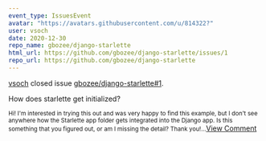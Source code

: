 ```yaml
---
event_type: IssuesEvent
avatar: "https://avatars.githubusercontent.com/u/814322?"
user: vsoch
date: 2020-12-30
repo_name: gbozee/django-starlette
html_url: https://github.com/gbozee/django-starlette/issues/1
repo_url: https://github.com/gbozee/django-starlette
---
```


<a href='https://github.com/vsoch' target='_blank'>vsoch</a> closed issue <a href='https://github.com/gbozee/django-starlette/issues/1' target='_blank'>gbozee/django-starlette#1</a>.

<p>How does starlette get initialized?</p><small>Hi! I'm interested in trying this out and was very happy to find this example, but I don't see anywhere how the Starlette app folder gets integrated into the Django app. Is this something that you figured out, or am I missing the detail? Thank you!...</small><a href='https://github.com/gbozee/django-starlette/issues/1' target='_blank'>View Comment</a>